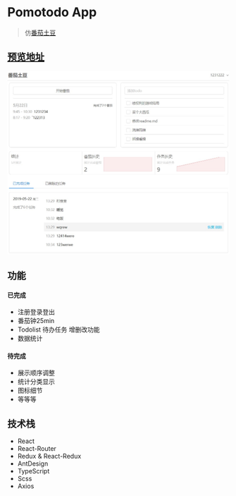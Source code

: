 # Pomotodo App
> 仿[番茄土豆](https://pomotodo.com/app/)

## [预览地址](https://glen-ni.github.io/pomotodo-app/)
  ![preview](https://raw.githubusercontent.com/Glen-Ni/pomotodo-app/master/previews/preview-home.jpg)

## 功能
#### 已完成
- 注册登录登出
- 番茄钟25min
- Todolist 待办任务 增删改功能
- 数据统计
#### 待完成
- 展示顺序调整
- 统计分类显示
- 图标细节
- 等等等

## 技术栈
- React
- React-Router
- Redux & React-Redux
- AntDesign
- TypeScript
- Scss
- Axios
  
